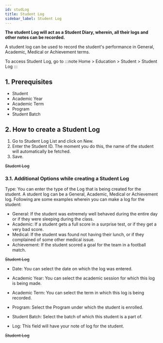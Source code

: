 ```yaml
---
id: studLog
title: Student Log 
sidebar_label: Student Log
---
```


**The student Log will act as a Student Diary, wherein, all their logs and other notes can be recorded.**

A student log can be used to record the student's performance in General, Academic, Medical or Achievement terms.

To access Student Log, go to
:::note
Home > Education > Student > Student Log
:::

## 1. Prerequisites 
- Student
- Academic Year
- Academic Term
- Program
- Student Batch
## 2. How to create a Student Log 
1. Go to Student Log List and click on New.
1. Enter the Student ID. The moment you do this, the name of the student will automatically be fetched.
1. Save.

~~Student Log~~

### 3.1. Additional Options while creating a Student Log 
Type: You can enter the type of the Log that is being created for the student. A student log can be a General, Academic, Medical or Achievement log. Following are some examples wherein you can make a log for the student:

- General: If the student was extremely well behaved during the entire day or if they were sleeping during the class.
- Academic: If a student gets a full score in a surprise test, or if they get a very bad score.
- Medical: If the student was found not having their lunch, or if they complained of some other medical issue.
- Achievement: If the student scored a goal for the team in a football match.

~~Student Log~~

- Date: You can select the date on which the log was entered.

- Academic Year: You can select the academic session for which this log is being made.
- Academic Term: You can select the term in which this log is being recorded.
- Program: Select the Program under which the student is enrolled.
- Student Batch: Select the batch of which this student is a part of.
- Log: This field will have your note of log for the student.

~~Student Log~~

